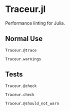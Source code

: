 # Traceur.jl

Performance linting for Julia.

## Normal Use
```@docs
Traceur.@trace
```
```@docs
Traceur.warnings
```

## Tests
```@docs
Traceur.@check
```
```@docs
Traceur.check
```
```@docs
Traceur.@should_not_warn
```
